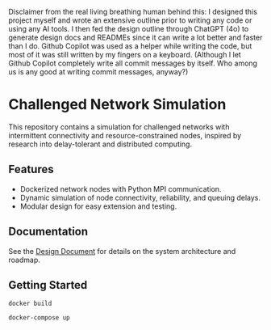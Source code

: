 Disclaimer from the real living breathing human behind this: I designed this project myself and wrote an extensive outline prior to writing any code or using any AI tools. I then fed the design outline through ChatGPT (4o) to generate design docs and READMEs since it can write a lot better and faster than I do. Github Copilot was used as a helper while writing the code, but most of it was still written by my fingers on a keyboard. (Although I let Github Copilot completely write all commit messages by itself. Who among us is any good at writing commit messages, anyway?)

# Challenged Network Simulation
This repository contains a simulation for challenged networks with intermittent connectivity and resource-constrained nodes, inspired by research into delay-tolerant and distributed computing.

## Features
- Dockerized network nodes with Python MPI communication.
- Dynamic simulation of node connectivity, reliability, and queuing delays.
- Modular design for easy extension and testing.

## Documentation
See the [Design Document](docs/Challenged_Network_Simulation_Design.md) for details on the system architecture and roadmap.

## Getting Started

```
docker build
```

```
docker-compose up
```